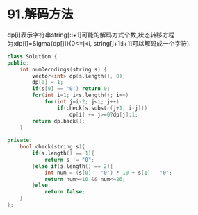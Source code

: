 # 91.解码方法

dp[i]表示字符串string[:i+1]可能的解码方式个数,状态转移方程为:dp[i]=Sigma{dp[j]}(0<=j<i, string[j+1:i+1]可以解码成一个字符).

```cpp
class Solution {
public:
    int numDecodings(string s) {
        vector<int> dp(s.length(), 0);
        dp[0] = 1;
        if(s[0] == '0') return 0;
        for(int i=1; i<s.length(); i++)
            for(int j=i-2; j<i; j++)
                if(check(s.substr(j+1, i-j)))
                    dp[i] += j>=0?dp[j]:1;
        return dp.back();
    }
    
private:
    bool check(string s){
        if(s.length() == 1){
            return s != "0";
        }else if(s.length() == 2){
            int num = (s[0] - '0') * 10 + s[1] - '0';
            return num>=10 && num<=26;
        }else
            return false;
    }
};
```
